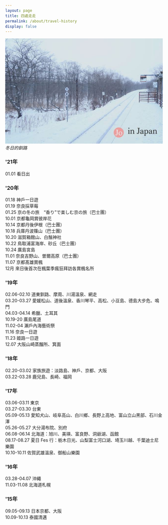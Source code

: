 ```yaml
---
layout: page
title: 四處走走
permalink: /about/travel-history
display: false
---
```


![釧路](/images/about-travel.jpeg)
*冬日的釧路*

### '21年
01.01 看日出

### '20年
01.18 神戶一日遊<br>
01.19 奈良採草莓<br>
01.25 京の冬の旅　“香り”で楽しむ京の旅（巴士團）<br>
10.01 京都龜岡賞彼岸花<br>
10.14 京都丹後伊根（巴士團）<br>
10.18 兵庫丹波篠山（巴士團）<br>
10.20 滋賀箱館山、白鬚神社<br>
10.22 鳥取浦富海岸、砂丘（巴士團）<br>
10.24 廣島宮島<br>
11.01 奈良吉野山、曽爾高原（巴士團）<br>
11.07 京都髙雄賞楓<br>
12月  來日後首次在楓葉季瘋狂拜訪各賞楓名所<br>

### '19年
02.06-02.10 道東釧路、摩周、川湯溫泉、網走<br>
03.20-03.27 愛媛松山、道後溫泉、香川琴平、高松、小豆島、德島大步危、鳴門<br>
04.03-04.14 希臘、土耳其<br>
10.19-20 廣島尾道<br>
11.02-04 瀨戶內海藝術祭<br>
11.16 奈良一日遊<br>
11.23 姬路一日遊<br>
12.07 大阪山崎蒸餾所、箕面

### '18年
02.20-03.02 家族旅遊：淡路島、神戶、京都、大阪<br>
03.22-03.28 鹿兒島、長崎、福岡<br>

### '17年
03.06-03.11 東京<br>
03.27-03.30 台東<br>
05.09-05.13 愛知犬山、岐阜高山、白川鄉、長野上高地、富山立山黑部、石川金澤<br>
05.26-05.27 大分湯布院、別府<br>
06.08-06.14 北海道：旭川、美瑛、富良野、洞爺湖、函館<br>
08.17-08.27 夏日 Fes 行：栃木日光、山梨富士河口湖、埼玉川越、千葉迪士尼樂園<br>
10.10-10.11 佐賀武雄溫泉、御船山樂園<br>

### '16年
03.28-04.07 沖繩<br>
11.03-11.08 北海道札幌<br>

### '15年
09.05-09.13 日本京都、大阪<br>
10.09-10.13 泰國清邁

